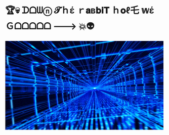 <!---
Portfolio Website - m0ham3d.com
--->

# 🏆💀  ᗪᗝᗯⓝ 𝓣ｈέ ｒ𝐚в𝐛𝐢𝐓 ｈ𝐨ℓ乇 𝕨έ Ｇᗝᗝᗝᗝᗝ --->  💥👽

![](m.gif)
